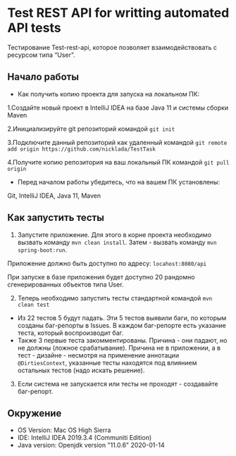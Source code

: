 # Test REST API for writting automated API tests
Тестирование Test-rest-api, которое позволяет взаимодействовать с ресурсом типа “User”.

## Начало работы

* Как получить копию проекта для запуска на локальном ПК:

1.Создайте новый проект в IntelliJ IDEA на базе Java 11 и системы сборки Maven

2.Инициализируйте git репозиторий командой `git init`

3.Подключите данный репозиторий как удаленный командой `git remote add origin https://github.com/nicklada/TestTask`

4.Получите копию репозитория на ваш локальный ПК командой `git pull origin`

* Перед началом работы убедитесь, что на вашем ПК установлены:

Git, IntelliJ IDEA, Java 11, Maven

## Как запустить тесты

1. Запустите приложение. Для этого в корне проекта необходимо вызвать команду `mvn clean install`. Затем - вызвать команду `mvn spring-boot:run`.

Приложение должно быть доступно по адресу: `locahost:8080/api`

При запуске в базе приложения будет доступно 20 рандомно сгенерированных объектов типа User.

2. Теперь необходимо запустить тесты стандартной командой `mvn clean test` 

 * Из 22 тестов 5 будут падать. Эти 5 тестов выявили баги, по которым созданы баг-репорты в Issues. В каждом баг-репорте есть указание теста, который воспроизводит баг. 
 * Также 3 первые теста закомментированы. Причина - они падают, но не должны (ложное срабатывание). Причина не в приложении, а в тест - дизайне - несмотря на применение аннотации `@DirtiesContext`, указанные тесты находятся под влиянием остальных тестов (надо искать решение).
 
3. Если система не запускается или тесты не проходят - создавайте баг-репорт.

## Окружение
* OS Version: Mac OS High Sierra
* IDE: IntelliJ IDEA 2019.3.4 (Communiti Edition) 
* Java version: Openjdk version "11.0.6" 2020-01-14
